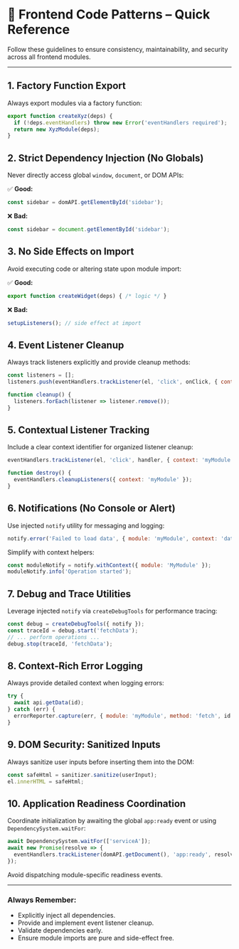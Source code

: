 # 🚀 Frontend Code Patterns – Quick Reference

Follow these guidelines to ensure consistency, maintainability, and security across all frontend modules.

---

## 1. Factory Function Export

Always export modules via a factory function:

```javascript
export function createXyz(deps) {
  if (!deps.eventHandlers) throw new Error('eventHandlers required');
  return new XyzModule(deps);
}
```

## 2. Strict Dependency Injection (No Globals)

Never directly access global `window`, `document`, or DOM APIs:

✅ **Good:**

```javascript
const sidebar = domAPI.getElementById('sidebar');
```

❌ **Bad:**

```javascript
const sidebar = document.getElementById('sidebar');
```

## 3. No Side Effects on Import

Avoid executing code or altering state upon module import:

✅ **Good:**

```javascript
export function createWidget(deps) { /* logic */ }
```

❌ **Bad:**

```javascript
setupListeners(); // side effect at import
```

## 4. Event Listener Cleanup

Always track listeners explicitly and provide cleanup methods:

```javascript
const listeners = [];
listeners.push(eventHandlers.trackListener(el, 'click', onClick, { context: 'sidebar' }));

function cleanup() {
  listeners.forEach(listener => listener.remove());
}
```

## 5. Contextual Listener Tracking

Include a clear context identifier for organized listener cleanup:

```javascript
eventHandlers.trackListener(el, 'click', handler, { context: 'myModule' });

function destroy() {
  eventHandlers.cleanupListeners({ context: 'myModule' });
}
```

## 6. Notifications (No Console or Alert)

Use injected `notify` utility for messaging and logging:

```javascript
notify.error('Failed to load data', { module: 'myModule', context: 'dataFetch' });
```

Simplify with context helpers:

```javascript
const moduleNotify = notify.withContext({ module: 'MyModule' });
moduleNotify.info('Operation started');
```

## 7. Debug and Trace Utilities

Leverage injected `notify` via `createDebugTools` for performance tracing:

```javascript
const debug = createDebugTools({ notify });
const traceId = debug.start('fetchData');
// ... perform operations ...
debug.stop(traceId, 'fetchData');
```

## 8. Context-Rich Error Logging

Always provide detailed context when logging errors:

```javascript
try {
  await api.getData(id);
} catch (err) {
  errorReporter.capture(err, { module: 'myModule', method: 'fetch', id });
}
```

## 9. DOM Security: Sanitized Inputs

Always sanitize user inputs before inserting them into the DOM:

```javascript
const safeHtml = sanitizer.sanitize(userInput);
el.innerHTML = safeHtml;
```

## 10. Application Readiness Coordination

Coordinate initialization by awaiting the global `app:ready` event or using `DependencySystem.waitFor`:

```javascript
await DependencySystem.waitFor(['serviceA']);
await new Promise(resolve => {
  eventHandlers.trackListener(domAPI.getDocument(), 'app:ready', resolve, { once: true });
});
```

Avoid dispatching module-specific readiness events.

---

### Always Remember:

* Explicitly inject all dependencies.
* Provide and implement event listener cleanup.
* Validate dependencies early.
* Ensure module imports are pure and side-effect free.
